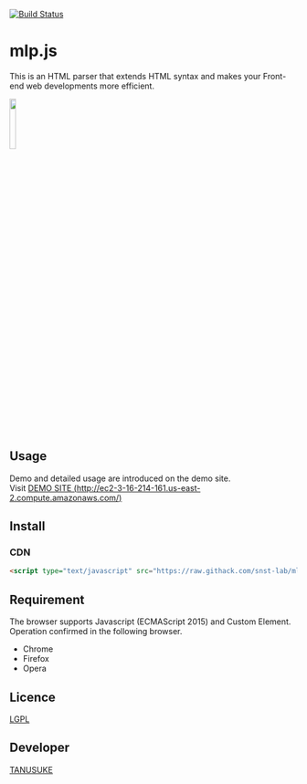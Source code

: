 [![Build Status](https://travis-ci.org/snst-lab/mlp.js.svg?branch=master)](https://travis-ci.org/snst-lab/mlp.js) 

mlp.js
====
This is an HTML parser that extends HTML syntax and makes your Front-end web developments more efficient.  
 
<a href="https://snst-lab.github.io/mlp.js/public/"><img src="https://snst-lab.github.io/mlp.js/public/img/melonpan.gif" width="15%"></a>

## Usage
Demo and detailed usage are introduced on the demo site.  
Visit [DEMO SITE (http://ec2-3-16-214-161.us-east-2.compute.amazonaws.com/)](http://ec2-3-16-214-161.us-east-2.compute.amazonaws.com/) 
 

## Install
### CDN
```html
<script type="text/javascript" src="https://raw.githack.com/snst-lab/mlp.js/master/src/mlp.min.js"></script>
```
 

## Requirement
The browser supports Javascript (ECMAScript 2015) and Custom Element. 
Operation confirmed in the following browser.
- Chrome
- Firefox
- Opera
 

## Licence
[LGPL](https://www.gnu.org/licenses/lgpl-3.0.html) 


## Developer
[TANUSUKE](https://pragma-curry.com/)  

